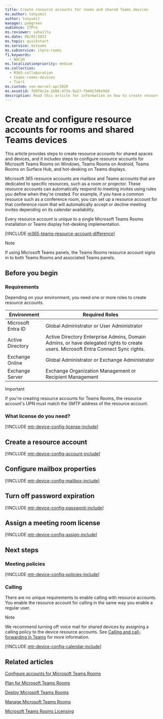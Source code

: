 ```yaml
---
title: Create resource accounts for rooms and shared Teams devices
ms.author: tonysmit
author: tonysmit
manager: pamgreen
audience: ITPro
ms.reviewer: sohailta
ms.date: 08/03/2023
ms.topic: quickstart
ms.service: msteams
ms.subservice: itpro-rooms
f1.keywords: 
  - NOCSH
ms.localizationpriority: medium
ms.collection: 
  - M365-collaboration
  - teams-rooms-devices
  - Tier1
ms.custom: seo-marvel-apr2020
ms.assetid: f09f4c2a-2608-473a-9a27-f94017d6e9dd
description: Read this article for information on how to create resource accounts for rooms and shared devices, including Microsoft Teams Rooms, Teams Rooms on Surface Hub, and hot-desking on Teams displays.
---
```


# Create and configure resource accounts for rooms and shared Teams devices

This article provides steps to create resource accounts for shared spaces and devices, and it includes steps to configure resource accounts for Microsoft Teams Rooms on Windows, Teams Rooms on Android, Teams Rooms on Surface Hub, and hot-desking on Teams displays.

Microsoft 365 resource accounts are mailbox and Teams accounts that are dedicated to specific resources, such as a room or projector. These resource accounts can automatically respond to meeting invites using rules you define when they're created. For example, if you have a common resource such as a conference room, you can set up a resource account for that conference room that will automatically accept or decline meeting invites depending on its calendar availability. 

Every resource account is unique to a single Microsoft Teams Rooms installation or Teams display hot-desking implementation.

[!INCLUDE [m365-teams-resource-account-difference](../includes/m365-teams-resource-account-difference.md)]

> [!NOTE]
> If using Microsoft Teams panels, the Teams Rooms resource account signs in to both Teams Rooms and associated Teams panels.

## Before you begin

### Requirements

Depending on your environment, you need one or more roles to create resource accounts.

|**Environment**|**Required Roles**|
|-----|-----|
|Microsoft Entra ID  <br/> |Global Administrator or User Administrator  <br/> |
|Active Directory  <br/> |Active Directory Enterprise Admins, Domain Admins, or have delegated rights to create users. Microsoft Entra Connect Sync rights.  <br/> |
|Exchange Online  <br/> |Global Administrator or Exchange Administrator   <br/> |
|Exchange Server  <br/> |Exchange Organization Management or Recipient Management   <br/> |

> [!IMPORTANT]
> If you're creating resource accounts for Teams Rooms, the resource account's UPN must match the SMTP address of the resource account.

### What license do you need?

[!INCLUDE [mtr-device-config-license-include](../includes/mtr-device-config-license-include.md)]

## Create a resource account

[!INCLUDE [mtr-device-config-account-include](../includes/mtr-device-config-account-include.md)]

## Configure mailbox properties

[!INCLUDE [mtr-device-config-mailbox-include](../includes/mtr-device-config-mailbox-include.md)]

## Turn off password expiration

[!INCLUDE [mtr-device-config-password-include](../includes/mtr-device-config-password-include.md)]

## Assign a meeting room license

[!INCLUDE [mtr-device-config-assign-include](../includes/mtr-device-config-assign-include.md)]

## Next steps

### Meeting policies

[!INCLUDE [mtr-device-config-policies-include](../includes/mtr-device-config-policies-include.md)]

### Calling

There are no unique requirements to enable calling with resource accounts. You enable the resource account for calling in the same way you enable a regular user.

> [!NOTE]
> We recommend turning off voice mail for shared devices by assigning a calling policy to the device resource accounts. See [Calling and call-forwarding in Teams](../teams-calling-policy.md) for more information.

[!INCLUDE [mtr-device-config-calendar-include](../includes/mtr-device-config-calendar-include.md)]

## Related articles

[Configure accounts for Microsoft Teams Rooms](rooms-configure-accounts.md)

[Plan for Microsoft Teams Rooms](rooms-plan.md)

[Deploy Microsoft Teams Rooms](rooms-deploy.md)

[Manage Microsoft Teams Rooms](rooms-manage.md)

[Microsoft Teams Rooms Licensing](rooms-licensing.md)
